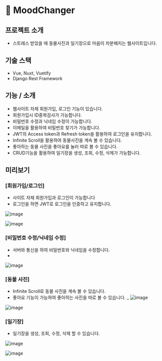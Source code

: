 # 🧘 MoodChanger

## 프로젝트 소개
- 스트레스 받았을 때 동물사진과 일기장으로 마음이 차분해지는 웹사이트입니다.

## 기술 스택
- Vue, Nuxt, Vuetify
- Django Rest Framework

## 기능 / 소개
- 웹사이트 자체 회원가입, 로그인 기능이 있습니다.
- 회원가입시 ID중복검사가 가능합니다.
- 비밀번호 수정과 닉네임 수정이 가능합니다.
- 이메일을 활용하여 비밀번호 찾기가 가능합니다.
- JWT의 Access token과 Refresh token을 활용하여 로그인을 유지합니다.
- Infinite Scroll을 활용하여 동물사진을 계속 볼 수 있습니다.
- 좋아하는 동물 사진을 좋아요를 눌러 따로 볼 수 있습니다.
- CRUD기능을 활용하여 일기장을 생성, 조회, 수정, 삭제가 가능합니다.

## 미리보기
### [회원가입/로그인]
- 사이트 자체 회원가입과 로그인이 가능합니다
- 로그인을 하면 JWT로 로그인을 인증하고 유지합니다.

![image](https://user-images.githubusercontent.com/47138043/187603132-7c47b0cb-0f01-4fe0-9842-cc25350ed408.png)

![image](https://user-images.githubusercontent.com/47138043/187603687-65f6f005-f6ff-441d-a3a5-4478e4d4f26d.png)


### [비밀번호 수정/닉네임 수정]
- 서버와 통신을 하여 비밀번호와 닉네임을 수정합니다.
- 
![image](https://user-images.githubusercontent.com/47138043/187603936-c74fd3ec-1981-4282-8ca6-7ee34cf3b06c.png)


### [동물 사진]
- Infinite Scroll로 동물 사진을 계속 볼 수 있습니다.
- 좋아요 기능이 가능하여 좋아하는 사진을 따로 볼 수 있습니다.
_
![image](https://user-images.githubusercontent.com/47138043/187603809-cf638ed9-6b05-411f-8e2e-6e02ab608c45.png)

![image](https://user-images.githubusercontent.com/47138043/187603780-a8662376-d958-4194-a2f3-f6757cd6d159.png)


### [일기장]
- 일기장을 생성, 조회, 수정, 삭제 할 수 있습니다.

![image](https://user-images.githubusercontent.com/47138043/187603830-bb2749e1-a7e1-464d-8580-1d6e4a8a9f7f.png)

![image](https://user-images.githubusercontent.com/47138043/187603821-c2c20b56-5e15-4cf3-8d89-f63a249de812.png)


